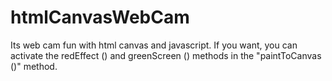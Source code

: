 # htmlCanvasWebCam
Its web cam fun with html canvas and javascript.
If you want, you can activate the redEffect () and greenScreen () methods in the "paintToCanvas ()" method.
